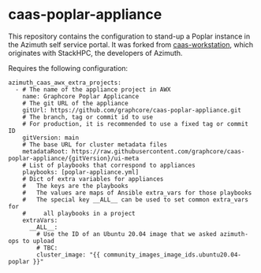 # caas-poplar-appliance

This repository contains the configuration to stand-up a Poplar instance in the Azimuth self service portal. It was forked from [caas-workstation](https://github.com/stackhpc/caas-workstation.git), which originates with StackHPC, the developers of Azimuth.

Requires the following configuration:

```
azimuth_caas_awx_extra_projects:
  - # The name of the appliance project in AWX
    name: Graphcore Poplar Applicance
    # The git URL of the appliance
    gitUrl: https://github.com/graphcore/caas-poplar-appliance.git
    # The branch, tag or commit id to use
    # For production, it is recommended to use a fixed tag or commit ID
    gitVersion: main
    # The base URL for cluster metadata files
    metadataRoot: https://raw.githubusercontent.com/graphcore/caas-poplar-appliance/{gitVersion}/ui-meta
    # List of playbooks that correspond to appliances
    playbooks: [poplar-appliance.yml]
    # Dict of extra variables for appliances
    #   The keys are the playbooks
    #   The values are maps of Ansible extra_vars for those playbooks
    #   The special key __ALL__ can be used to set common extra_vars for
    #     all playbooks in a project
    extraVars:
      __ALL__:
        # Use the ID of an Ubuntu 20.04 image that we asked azimuth-ops to upload
        # TBC:
        cluster_image: "{{ community_images_image_ids.ubuntu20.04-poplar }}"
```
